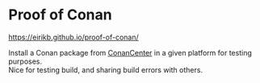 # Proof of Conan

https://eirikb.github.io/proof-of-conan/

Install a Conan package from [ConanCenter](https://conan.io/center/) in a given platform for testing purposes.  
Nice for testing build, and sharing build errors with others.  

